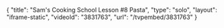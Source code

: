 {
    "title": "Sam's Cooking School Lesson #8 Pasta",
    "type": "solo",
    "layout": "iframe-static",
    "videoId": "3831763",
    "url": "\/tvpembed\/3831763"
}